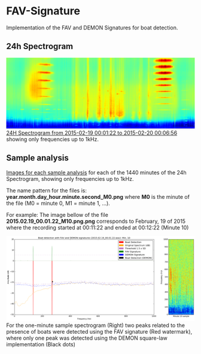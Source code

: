 # FAV-Signature
Implementation of the FAV and DEMON Signatures for boat detection.

## 24h Spectrogram
![alt text](https://github.com/clausiusreis/FAV-Signature/blob/master/24hSpectrogram/SpecPeriod_2015.02.19.png?raw=true)
[24H Spectrogram from 2015-02-19 00:01:22 to 2015-02-20 00:06:56](https://github.com/clausiusreis/FAV-Signature/blob/master/24hSpectrogram/SpecPeriod_2015.02.19.png) showing only frequencies up to 1kHz. 

## Sample analysis
[Images for each sample analysis](https://github.com/clausiusreis/FAV-Signature/tree/master/DetectionImg) for each of the 1440 minutes of the 24h Spectrogram, showing only frequencies up to 1kHz. 

The name pattern for the files is: **year.month.day_hour.minute.second_M0.png** where **M0** is the minute of the file (M0 = minute 0, M1 = minute 1, ...). 

For example: The image bellow of the file **2015.02.19_00.01.22_M10.png.png** corresponds to February, 19 of 2015 where the recording started at 00:11:22 and ended at 00:12:22 (Minute 10)

![alt text](https://github.com/clausiusreis/FAV-Signature/blob/master/DetectionImg/2015.02.19_00.01.22_M10.png?raw=true)
For the one-minute sample spectrogram (Right) two peaks related to the presence of boats were detected using the FAV signature (Red watermark), where only one peak was detected using the DEMON square-law implementation (Black dots)
